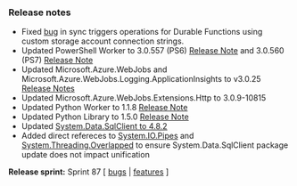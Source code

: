 ### Release notes
<!-- Please add your release notes in the following format:
- My change description (#PR)
-->
- Fixed [bug](https://github.com/Azure/azure-functions-durable-extension/issues/1467) in sync triggers operations for Durable Functions using custom storage account connection strings.
- Updated PowerShell Worker to 3.0.557 (PS6) [Release Note](https://github.com/Azure/azure-functions-powershell-worker/releases/tag/v3.0.557) and 3.0.560 (PS7) [Release Note](https://github.com/Azure/azure-functions-powershell-worker/releases/tag/v3.0.560)
- Updated Microsoft.Azure.WebJobs and Microsoft.Azure.WebJobs.Logging.ApplicationInsights to v3.0.25 [Release Notes](https://github.com/Azure/azure-webjobs-sdk/releases/tag/v3.0.25)
- Updated Microsoft.Azure.WebJobs.Extensions.Http to 3.0.9-10815
- Updated Python Worker to 1.1.8 [Release Note](https://github.com/Azure/azure-functions-python-worker/releases/tag/1.1.8)
- Updated Python Library to 1.5.0 [Release Note](https://github.com/Azure/azure-functions-python-library/releases/tag/1.5.0)
- Updated [System.Data.SqlClient to 4.8.2](https://www.nuget.org/packages/System.Data.SqlClient/4.8.2)
- Added direct refereces to [System.IO.Pipes](https://www.nuget.org/packages/System.IO.Pipes/4.3.0)  and [System.Threading.Overlapped](https://www.nuget.org/packages/System.Threading.Overlapped/4.3.0) to ensure System.Data.SqlClient package update does not impact unification 

**Release sprint:** Sprint 87
[ [bugs](https://github.com/Azure/azure-functions-host/issues?q=is%3Aissue+milestone%3A%22Functions+Sprint+87%22+label%3Abug+is%3Aclosed) | [features](https://github.com/Azure/azure-functions-host/issues?q=is%3Aissue+milestone%3A%22Functions+Sprint+87%22+label%3Afeature+is%3Aclosed) ]
